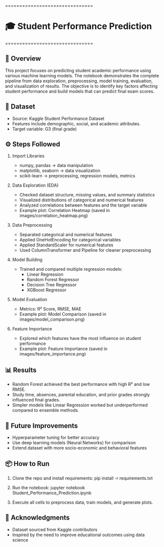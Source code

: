 ===============================

# 🎓 Student Performance Prediction

===============================

📌 Overview
-----------
This project focuses on predicting student academic performance using various machine learning models.
The notebook demonstrates the complete pipeline from data exploration, preprocessing, model training,
evaluation, and visualization of results. The objective is to identify key factors affecting student
performance and build models that can predict final exam scores.

📂 Dataset
----------
- Source: Kaggle Student Performance Dataset
- Features include demographic, social, and academic attributes.
- Target variable: G3 (final grade)

⚙️ Steps Followed
-----------------

1. Import Libraries
   - numpy, pandas → data manipulation
   - matplotlib, seaborn → data visualization
   - scikit-learn → preprocessing, regression models, metrics

2. Data Exploration (EDA)
   - Checked dataset structure, missing values, and summary statistics
   - Visualized distributions of categorical and numerical features
   - Analyzed correlations between features and the target variable
   - Example plot: Correlation Heatmap (saved in images/correlation_heatmap.png)

3. Data Preprocessing
   - Separated categorical and numerical features
   - Applied OneHotEncoding for categorical variables
   - Applied StandardScaler for numerical features
   - Used ColumnTransformer and Pipeline for cleaner preprocessing

4. Model Building
   - Trained and compared multiple regression models:
     * Linear Regression
     * Random Forest Regressor
     * Decision Tree Regressor
     * XGBoost Regressor

5. Model Evaluation
   - Metrics: R² Score, RMSE, MAE
   - Example plot: Model Comparison (saved in images/model_comparison.png)

6. Feature Importance
   - Explored which features have the most influence on student performance
   - Example plot: Feature Importance (saved in images/feature_importance.png)

📊 Results
----------
- Random Forest achieved the best performance with high R² and low RMSE.
- Study time, absences, parental education, and prior grades strongly influenced final grades.
- Simpler models like Linear Regression worked but underperformed compared to ensemble methods.

🚀 Future Improvements
-----------------------
- Hyperparameter tuning for better accuracy
- Use deep learning models (Neural Networks) for comparison
- Extend dataset with more socio-economic and behavioral features

📦 How to Run
-------------
1. Clone the repo and install requirements:
   pip install -r requirements.txt

2. Run the notebook:
   jupyter notebook Student_Performance_Prediction.ipynb

3. Execute all cells to preprocess data, train models, and generate plots.

🙌 Acknowledgments
------------------
- Dataset sourced from Kaggle contributors
- Inspired by the need to improve educational outcomes using data science

